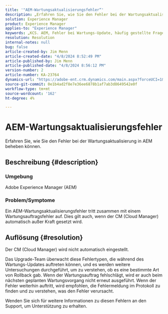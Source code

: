 ```yaml
---
title: '"AEM-Wartungsaktualisierungsfehler“'
description: „Erfahren Sie, wie Sie den Fehler bei der Wartungsaktualisierung in AEM beheben können“
solution: Experience Manager
product: Experience Manager
applies-to: "Experience Manager"
keywords: „KCS. AEM, Fehler bei Wartungs-Update, häufig gestellte Fragen, Adobe Experience Manager"
resolution: Resolution
internal-notes: null
bug: false
article-created-by: Jim Menn
article-created-date: "4/8/2024 8:52:49 PM"
article-published-by: Jim Menn
article-published-date: "4/8/2024 8:56:12 PM"
version-number: 2
article-number: KA-23764
dynamics-url: "https://adobe-ent.crm.dynamics.com/main.aspx?forceUCI=1&pagetype=entityrecord&etn=knowledgearticle&id=c7541cf3-e9f5-ee11-a1fe-6045bd006268"
source-git-commit: 0e1b4ad2f8e7e36ee6878b1af7ab3d8649542e0f
workflow-type: tm+mt
source-wordcount: '162'
ht-degree: 4%

---
```


# AEM-Wartungsaktualisierungsfehler


Erfahren Sie, wie Sie den Fehler bei der Wartungsaktualisierung in AEM beheben können.

## Beschreibung {#description}


### Umgebung

Adobe Experience Manager (AEM)

### Problem/Symptome

Ein AEM-Wartungsaktualisierungsfehler tritt zusammen mit einem Wartungsauftragsfehler auf. Dies gilt auch, wenn der CM (Cloud Manager) automatisch außer Kraft gesetzt wird.


## Auflösung {#resolution}


Der CM (Cloud Manager) wird nicht automatisch eingestellt.

Das Upgrade-Team überwacht diese Fehlertypen, die während des Wartungs-Updates auftreten können, und es werden weitere Untersuchungen durchgeführt, um zu verstehen, ob es eine bestimmte Art von Rollback gab.
Wenn der Wartungsauftrag fehlschlägt, wird er auch beim nächsten geplanten Wartungsvorgang nicht erneut ausgeführt. Wenn der Fehler weiterhin auftritt, wird empfohlen, die Fehlermeldung im Protokoll zu finden und zu verstehen, was den Fehler verursacht.

Wenden Sie sich für weitere Informationen zu diesen Fehlern an den Support, um Unterstützung zu erhalten.
